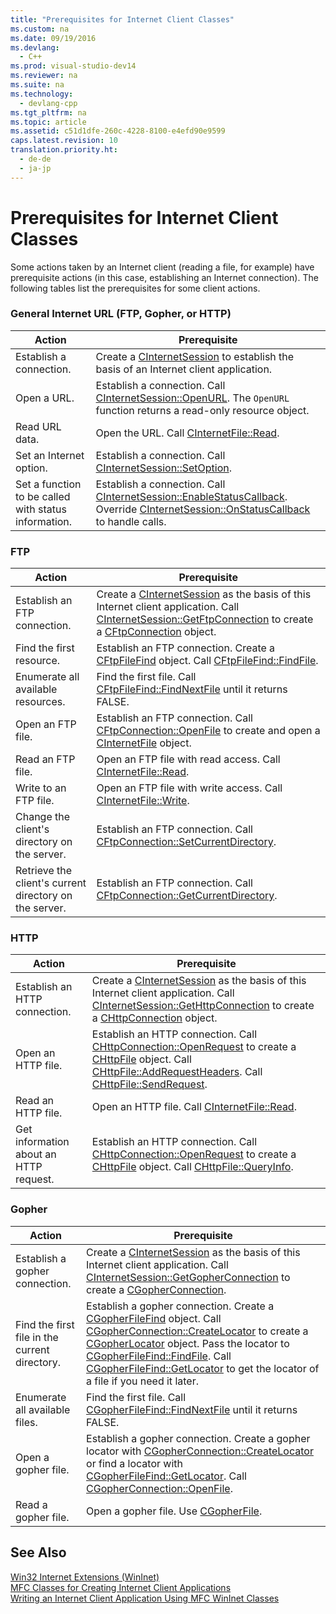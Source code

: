 ```yaml
---
title: "Prerequisites for Internet Client Classes"
ms.custom: na
ms.date: 09/19/2016
ms.devlang: 
  - C++
ms.prod: visual-studio-dev14
ms.reviewer: na
ms.suite: na
ms.technology: 
  - devlang-cpp
ms.tgt_pltfrm: na
ms.topic: article
ms.assetid: c51d1dfe-260c-4228-8100-e4efd90e9599
caps.latest.revision: 10
translation.priority.ht: 
  - de-de
  - ja-jp
---
```

# Prerequisites for Internet Client Classes
Some actions taken by an Internet client (reading a file, for example) have prerequisite actions (in this case, establishing an Internet connection). The following tables list the prerequisites for some client actions.  
  
### General Internet URL (FTP, Gopher, or HTTP)  
  
|Action|Prerequisite|  
|------------|------------------|  
|Establish a connection.|Create a [CInternetSession](../vs140/CInternetSession-Class.md) to establish the basis of an Internet client application.|  
|Open a URL.|Establish a connection. Call [CInternetSession::OpenURL](../vs140/CInternetSession--OpenURL.md). The `OpenURL` function returns a read-only resource object.|  
|Read URL data.|Open the URL. Call [CInternetFile::Read](../vs140/CInternetFile--Read.md).|  
|Set an Internet option.|Establish a connection. Call [CInternetSession::SetOption](../vs140/CInternetSession--SetOption.md).|  
|Set a function to be called with status information.|Establish a connection. Call [CInternetSession::EnableStatusCallback](../vs140/CInternetSession--EnableStatusCallback.md). Override [CInternetSession::OnStatusCallback](../vs140/CInternetSession--OnStatusCallback.md) to handle calls.|  
  
### FTP  
  
|Action|Prerequisite|  
|------------|------------------|  
|Establish an FTP connection.|Create a [CInternetSession](../vs140/CInternetSession-Class.md) as the basis of this Internet client application. Call [CInternetSession::GetFtpConnection](../vs140/CInternetSession--GetFtpConnection.md) to create a [CFtpConnection](../vs140/CFtpConnection-Class.md) object.|  
|Find the first resource.|Establish an FTP connection. Create a [CFtpFileFind](../vs140/CFtpFileFind-Class.md) object. Call [CFtpFileFind::FindFile](../vs140/CFtpFileFind--FindFile.md).|  
|Enumerate all available resources.|Find the first file. Call [CFtpFileFind::FindNextFile](../vs140/CFtpFileFind--FindNextFile.md) until it returns FALSE.|  
|Open an FTP file.|Establish an FTP connection. Call [CFtpConnection::OpenFile](../vs140/CFtpConnection--OpenFile.md) to create and open a [CInternetFile](../vs140/CInternetFile-Class.md) object.|  
|Read an FTP file.|Open an FTP file with read access. Call [CInternetFile::Read](../vs140/CInternetFile--Read.md).|  
|Write to an FTP file.|Open an FTP file with write access. Call [CInternetFile::Write](../vs140/CInternetFile--Write.md).|  
|Change the client's directory on the server.|Establish an FTP connection. Call [CFtpConnection::SetCurrentDirectory](../vs140/CFtpConnection--SetCurrentDirectory.md).|  
|Retrieve the client's current directory on the server.|Establish an FTP connection. Call [CFtpConnection::GetCurrentDirectory](../vs140/CFtpConnection--GetCurrentDirectory.md).|  
  
### HTTP  
  
|Action|Prerequisite|  
|------------|------------------|  
|Establish an HTTP connection.|Create a [CInternetSession](../vs140/CInternetSession-Class.md) as the basis of this Internet client application. Call [CInternetSession::GetHttpConnection](../vs140/CInternetSession--GetHttpConnection.md) to create a [CHttpConnection](../vs140/CHttpConnection-Class.md) object.|  
|Open an HTTP file.|Establish an HTTP connection. Call [CHttpConnection::OpenRequest](../vs140/CHttpConnection--OpenRequest.md) to create a [CHttpFile](../vs140/CHttpFile-Class.md) object. Call [CHttpFile::AddRequestHeaders](../vs140/CHttpFile--AddRequestHeaders.md). Call [CHttpFile::SendRequest](../vs140/CHttpFile--SendRequest.md).|  
|Read an HTTP file.|Open an HTTP file. Call [CInternetFile::Read](../vs140/CInternetFile--Read.md).|  
|Get information about an HTTP request.|Establish an HTTP connection. Call [CHttpConnection::OpenRequest](../vs140/CHttpConnection--OpenRequest.md) to create a [CHttpFile](../vs140/CHttpFile-Class.md) object. Call [CHttpFile::QueryInfo](../vs140/CHttpFile--QueryInfo.md).|  
  
### Gopher  
  
|Action|Prerequisite|  
|------------|------------------|  
|Establish a gopher connection.|Create a [CInternetSession](../vs140/CInternetSession-Class.md) as the basis of this Internet client application. Call [CInternetSession::GetGopherConnection](../vs140/CInternetSession--GetGopherConnection.md) to create a [CGopherConnection](../vs140/CGopherConnection-Class.md).|  
|Find the first file in the current directory.|Establish a gopher connection. Create a [CGopherFileFind](../vs140/CGopherFileFind-Class.md) object. Call [CGopherConnection::CreateLocator](../vs140/CGopherConnection--CreateLocator.md) to create a [CGopherLocator](../vs140/CGopherLocator-Class.md) object. Pass the locator to [CGopherFileFind::FindFile](../vs140/CGopherFileFind--FindFile.md). Call [CGopherFileFind::GetLocator](../vs140/CGopherFileFind--GetLocator.md) to get the locator of a file if you need it later.|  
|Enumerate all available files.|Find the first file. Call [CGopherFileFind::FindNextFile](../vs140/CGopherFileFind--FindNextFile.md) until it returns FALSE.|  
|Open a gopher file.|Establish a gopher connection. Create a gopher locator with [CGopherConnection::CreateLocator](../vs140/CGopherConnection--CreateLocator.md) or find a locator with [CGopherFileFind::GetLocator](../vs140/CGopherFileFind--GetLocator.md). Call [CGopherConnection::OpenFile](../vs140/CGopherConnection--OpenFile.md).|  
|Read a gopher file.|Open a gopher file. Use [CGopherFile](../vs140/CGopherFile-Class.md).|  
  
## See Also  
 [Win32 Internet Extensions (WinInet)](../vs140/Win32-Internet-Extensions--WinInet-.md)   
 [MFC Classes for Creating Internet Client Applications](../vs140/MFC-Classes-for-Creating-Internet-Client-Applications.md)   
 [Writing an Internet Client Application Using MFC WinInet Classes](../vs140/Writing-an-Internet-Client-Application-Using-MFC-WinInet-Classes.md)